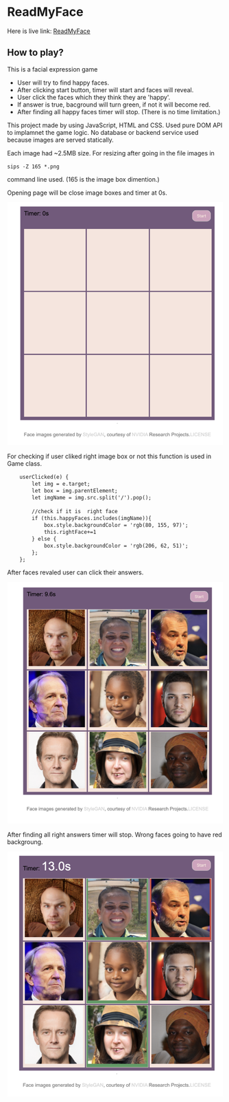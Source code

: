 # ReadMyFace
Here is live link: [ReadMyFace](http://dilanbalci.com/ReadMyFace/)

## How to play?
This is a facial expression game

* User will try to find happy faces.
* After clicking start button, timer will start and faces will reveal.
* User click the faces which they think they are 'happy'. 
* If answer is true, bacground will turn green, if not it will become red.
* After finding all happy faces timer will stop. (There is no time limitation.)

This project made by using JavaScript, HTML and CSS. 
Used pure DOM API to implamnet the game logic. No database or backend service used because images are served statically. 

Each image had ~2.5MB size. For resizing after going in the file images in 
```
sips -Z 165 *.png
```
command line used. (165 is the image box dimention.)


Opening page will be close image boxes and timer at 0s.

![Opening Page](readme_images/opening.png)


For checking if user cliked right image box or not this function is used in Game class. 

```    
    userClicked(e) {
        let img = e.target;
        let box = img.parentElement;
        let imgName = img.src.split('/').pop();
        
        //check if it is  right face
        if (this.happyFaces.includes(imgName)){
            box.style.backgroundColor = 'rgb(80, 155, 97)';
            this.rightFace+=1
        } else {
            box.style.backgroundColor = 'rgb(206, 62, 51)';
        };
    };
```

After faces revaled user can click their answers.

![Before answers](readme_images/before_click.png)

After finding all right answers timer will stop. Wrong faces going to have red backgroung.

![After answers](readme_images/after_click.png)
